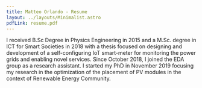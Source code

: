 ```yaml
---
title: Matteo Orlando - Resume
layout: ../layouts/Minimalist.astro
pdfLink: resume.pdf
---
```



I received B.Sc Degree in Physics Engineering in 2015 and a M.Sc. degree in ICT for Smart Societies in 2018 with a thesis focused on designing and development of a self-configuring IoT smart-meter for monitoring the power grids and enabling novel services. Since October 2018, I joined the EDA group as a research assistant. I started my PhD in November 2019 focusing my research in the optimization of the placement of PV modules in the context of Renewable Energy Community.

